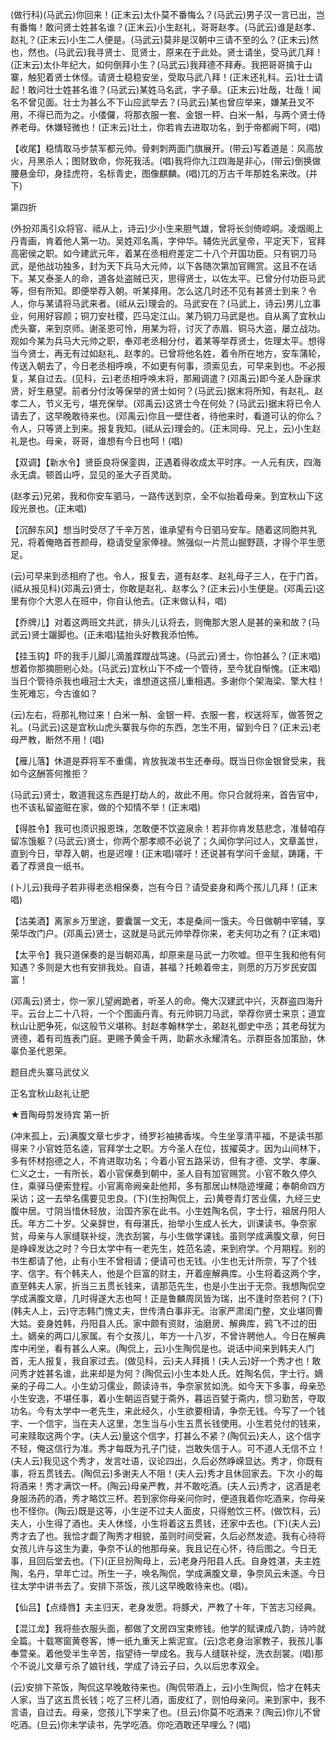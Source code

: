<!-- { "loadSidebar": true } -->
(做行科)(马武云)你回来！(正末云)太仆莫不番悔么？(马武云)男子汉一言已出，岂有番悔！敢问贤士姓甚名谁？(正末云)小生赵礼，哥哥赵孝。(马武云)谁是赵孝、赵礼？(正末云)小生二人便是。(马武云)莫非是汉朝中三请不至的么？(正末云)然也，然也。(马武云)我寻贤士、觅贤士，原来在于此处。贤士请坐，受马武几拜！(正末云)太仆年纪大，如何倒拜小生？(马武云)我拜德不拜寿。我把哥哥擒于山寨，触犯着贤士休怪。请贤士稳稳安坐，受取马武八拜！(正末还礼科。云)壮士请起！敢问壮士姓甚名谁？(马武云)某姓马名武，字子章。(正末云)壮哉，壮哉！闻名不曾见面。壮士为甚么不下山应武举去？(马武云)某也曾应举来，嫌某丑叉不用，不得已而为之。小偻儸，将那衣服一套、金银一秤、白米一斛，与两个贤士侍养老母。休嫌轻微也！(正末云)壮土，你若肯去进取功名，到于帝都阙下呵，(唱)

【收尾】稳情取马步禁军都元帅。骨剌刺两面门旗展开。(带云)写着道是：风高放火，月黑杀人；图财致命，你死我活。(唱)我将你九江四海是非心，(带云)倒换做腰悬金印，身挂虎符，名标青史，图像麒麟。(唱)兀的万古千年那姓名来改。(并下)


第四折

(外扮邓禹引众将官、祗从上，诗云)少小生来胆气雄，曾将长剑倚崆峒。凌烟阁上丹青画，肯着他人第一功。吴姓邓名禹，字仲华。辅佐光武皇帝，平定天下，官拜高密侯之职。如今建武元年，着某在丞相府差定二十八个开国功臣。只有铜刀马武，是他战功独多，封为天下兵马大元帅，以下各随次第加官赐赏。这且不在话下。某又泰圣人的命，道各处盗贼已灭，思得贤士，以佐太平。已曾分付功臣马武等，但有所知。即便举荐入朝。听某择用。怎么这几时还不见有甚贤士到来？令人，你与某请将马武来者。(祗从云)理会的。马武安在？(马武上，诗云)男儿立事业，何用好容颜；铜刀安社稷，匹马定江山。某乃铜刀马武是也。自从离了宜秋山虎头寨，来到京师。谢圣恩可怜，用某为将，讨灭了赤眉、铜马大盗，屡立战功。观如今某为兵马大元帅之职，奉邓老丞相分付，着某等举荐贤士，佐理太平。想得当今贤士，再无有过如赵礼、赵孝的。已曾将他名姓，着令所在地方，安车蒲轮，传送入朝去了，今日老丞相呼唤，不如更有何事，须索见去，可早来到也。不必报复，某自过去。(见科，云)老丞相呼唤末将，那厢调遣？(邓禹云)即今圣人卧寐求贤，好生悬望。前者分付汝等保举的贤士如何？(马武云)据末将所知，有赵礼、赵孝二人，节义无亏，堪充保举。(邓禹云)这贤士今在何处？(马武云)据末将已令人请去了，这早晚敢待来也。(邓禹云)你且一壁住者，待他来时，看道可认的你么？令人，只等贤上到来。报复我知。(祗从云)理会的。(正末同母、兄上，云)小生赵礼是也。母亲，哥哥，谁想有今日也呵！(唱)

【双调】【新水令】贤臣良将保銮舆，正遇着得收成太平时序。一人元有庆，四海永无虞。顿首山呼，显见的圣大子百灵助。

(赵孝云)兄弟，我和你安车驷马，一路传送到京，全不似抬着母亲。到宜秋山下这段光景也。(正末唱)

【沉醉东风】想当时受尽了千辛万苦，谁承望有今日驷马安车。随着这同胞共乳兄，将着俺皓首苍颜母，稳请受皇家俸禄。煞强似一片荒山掘野蔬，才得个平生愿足。

(云)可早来到丞相府了也。令人，报复去，道有赵孝、赵礼母子三人，在于门首。(祗从报见科)(邓禹云)贤士，你敢是赵礼、赵孝么？(正末云)小生便是。(邓禹云)这里有你个大恩人在班中，你自认他去。(正末做认科，唱)

【乔牌儿】对着这两班文共武，排头儿认将去，则俺那大恩人是甚的亲和故？(马武云)贤士躧脚也。(正未唱)猛抬头好教我添怕怖。

【挂玉钩】吓的我手儿脚儿滴羞蹀躞战笃速。(马武云)贤士，你怕甚么？(正末唱)想着你那摘胆剜心处。(马武云)宜秋山下不成一个管待，至今犹自惭愧。(正末唱)当日个管待杀我也峨冠士大夫，谁想道这搭儿重相遇。多谢你个架海梁、擎大柱！生死难忘，今古谁如？

(云)左右，将那礼物过来！白米一斛、金银一秤、衣服一套，权送将军，做答贺之礼。(马武云)这是宜秋山虎头寨我与你的东西，怎生不用，留到今日？(正末云)老母严教，断然不用！(唱)

【雁儿落】休道是莽将军不重儒，肯放我泼书生还奉母。既当日你金银曾受来，我如今这酬答何推拒？

(马武云)贤士，敢道我这东西是打劫人的，故此不用。你只合就将来，首告官中，也不该私留盗赃在家，做的个知情不举！(正末唱)

【得胜令】我可也须识报恩珠，怎敢便不饮盗泉余！若非你肯发慈悲念，准替咱存留冻饿躯？(马武云)贤士，你两个那孝顺不必说了；久闻你学问过人，文章盖世，直到今日，举荐入朝，也是迟哩！(正末唱)嗟吁！还说甚有学问千金赋，踌躇，干着了荐贤良一纸书。

(卜儿云)我母子若非得老丞相保奏，岂有今日？请受妾身和两个孩儿几拜！(正末唱)

【沽美酒】离家乡万里途，要囊箧一文无，本是桑间一饿夫。今日做朝中宰辅，享荣华改门户。(邓禹云)贤士，这就是马武元帅举荐你来，老夫何功之有？(正末唱)

【太平令】我只道保奏的是当朝邓禹，却原来是马武一力吹嘘。但平生我和他有何知遇？多则是大也有安排我处。自语，甚福？托赖着帝主，则愿的万万岁民安国富！

(邓禹云)贤士，你一家儿望阙跪者，听圣人的命。俺大汉建武中兴，灭群盗四海升平。云台上二十八将，一个个图画丹青。有元帅铜刀马武，举荐你贤士来京；道宜秋山让肥争死，似这般节义堪称。封赵孝翰林学士，弟赵礼御史中丞；其老母犹为贤德，着有司旌表门庭。更赐予黄金千两，助薪水永耀清名。示群臣各加策励，休辜负圣代恩荣。

题目虎头寨马武仗义

正名宜秋山赵礼让肥
　




★晋陶母剪发待宾
第一折

(冲末孤上，云)满腹文章七步才，绮罗衫袖拂香埃。今生坐享清平福，不是读书那得来？小官姓范名逵，官拜学士之职。方今圣人在位，拔擢英才。因为山间林下，多有怀材抱德之人，不肯进取功名；今着小官五路采访，但有才德、文学、孝廉、仁义之士，一有所长，着小官保奏到朝中，圣人自有加官赐赏。小官不敢久停久住，乘驿马便索登程。小官离帝阙亲赴他邦，多有那居山林隐迹埋藏；奉朝命四方采访；这一去举名儒要见忠良。(下)(生扮陶侃上，云)黄卷青灯苦业儒，九经三史腹中居。寸阴当惜休轻放，治国齐家在此书。小生姓陶名侃，字士行，祖居丹阳人氏。年方二十岁。父亲辞世，有母湛氏，抬举小生成人长大，训课读书。争奈家贫，母亲与人家缝联补绽，洗衣刮裳，与小生做学课钱。虽则学成满腹文章，何日是峥嵘发达之时？今日太学中有一老先生，姓范名逵，来到府学。个月期程。别的书生都请了他，止有小生不曾相请；便请可也无钱。小生也无计所奈，写了个钱字、信字。有个韩夫人，他是个巨富的财主，开着座解典库。小生将着这两个字，直至韩夫人家，折当三五贯长钱来，请那范先生，也是小生出于无奈。我想陶侃空学成满腹文章，几时得遂大志也呵！正是鲁麟周凤皆为瑞，出不逢时奈若何？(下)(韩夫人上，云)守志韩门愧丈夫，世传清白事非无。治家严肃闺门整，文业堪同曹大姑。妾身姓韩，丹阳县人氏。家中颇有资财，油磨房、解典库，鸦飞不过的田土。嫡亲的两口儿家属。有个女孩儿，年方一十八岁，不曾许聘他人。今日在解典库中闲坐，看有甚么人来。(陶侃上，云)小生陶侃是也。说话中间来到韩夫人门首，无人报复，我自家过去。(做见科，云)夫人拜揖！(夫人云)好一个秀才也！敢问秀才姓甚名谁，此来却是为何？(陶侃云)小生本处人氏。姓陶名侃，字士行。嫡亲的子母二人。小生幼习儒业，颇读诗书，争奈家贫如洗。如今天下多事，母亲恐小生安逸，不堪任事，着小生朝运百甓于斋外，暮运百甓于斋内，惯习勤苦，夺取功名。今有太学中一老先生，来此经久，小生欲要相请，争奈无钱。今写了一个钱字、一个信宇，当在夫人这里，怎生当与小生五贯长钱使用。小生若兑付的钱来，可来赎取这两个字。(夫人云)量这个信字，打甚么不紧？(陶侃云)夫人，这个信字不轻，俺这信行为准。秀才每既为孔子门徒，岂敢失信于人。可不道人无信不立！(夫人云)我见这个秀才，发言吐语，议论四出，久后必然峥嵘显达。秀才，你既有事，将五贯钱去。(陶侃云)多谢夫人不阻！(夫人云)秀才且休回家去。下次
小的每将酒来！秀才满饮一杯。(陶云)母亲严教，并不敢吃酒。(夫人云)秀才，这酒是老身服汤药的酒，秀才略饮三杯。若到家你母亲问你时，便道我着你吃酒来，你母亲也不怪你。(陶云)既是这等，小生逆不过夫人面皮，只得勉饮三杯。(做饮科，云)夫人，小生得了酒也。夫人休怪，小生将着这五贯钱，还家中去也。(下)(夫人云)秀才去了也。我恰才觑了陶秀才相貌，虽则时间受窘，久后必然发迹。我有心待将女孩儿许与这生为妻，争奈不认的他那母亲。我且记在心怀，待后图之。今日无事，且回后堂去也。(下)(正旦扮陶母上，云)老身丹阳县人氏。自身姓湛，夫主姓陶，名丹，早年亡过。所生一子，唤名陶侃，学成满腹文章，争奈风云未遂。今日往太学中讲书去了。安排下茶饭，孩儿这早晚敢待来也。(唱)。

【仙吕】【点绛唇】夫主归天，老身发愿。将豚犬，严教了十年，下苦志习经典。

【混江龙】我将些衣服头面，都做了文房四宝束修钱。他学的赋课成八韵，诗吟就全篇。十载寒窗黄卷客，博一纸九重天上紫泥宣。(云)念老身治家教子，我孩儿事奉萱亲。着他受半生辛苦，指望待一举成名。我与人缝联补绽，洗衣刮裳。(唱)那个不说儿文章亏杀了娘针线，学成了诗云子曰，久以后忠孝双全。

(云)安排下茶饭，陶侃这早晚敢待来也。(陶侃带酒上，云)小生陶侃，恰才在韩夫人家，当了这五贯长钱；吃了三杯儿酒，面皮红了，则怕母亲问。来到家中，我不言语，自过去。母亲，您孩儿下学来了也。(旦云)你莫不吃酒来？(陶云)你儿不曾吃酒。(旦云)你未学读书，先学吃酒。你吃酒敢还早哩么？(唱)

